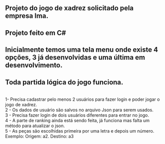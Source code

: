 ## Projeto do jogo de xadrez solicitado pela empresa Ima. 
## Projeto feito em C#




## Inicialmente temos uma tela menu onde existe 4 opções, 3 já desenvolvidas e uma última em desenvolvimento. 

## Toda partida lógica do jogo funciona.
<br> 1- Precisa cadastrar pelo menos 2 usuários para fazer login e poder jogar o jogo de xadrez.
<br> 2 - Os dados de usuário são salvos no arquivo Json para serem usados.
<br> 3 - Precisa fazer login de dois usuários diferentes para entrar no jogo.
<br> 4 - A parte de ranking ainda está sendo feita, já funciona mas falta um método para atualizar o json.
<br> 5 - As peças são escolhidas primeira por uma letra e depois um número. Exemplo: Origem: a2. Destino: a3